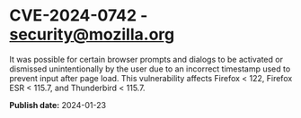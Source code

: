 # CVE-2024-0742 - security@mozilla.org

It was possible for certain browser prompts and dialogs to be activated or dismissed unintentionally by the user due to an incorrect timestamp used to prevent input after page load. This vulnerability affects Firefox < 122, Firefox ESR < 115.7, and Thunderbird < 115.7.

**Publish date:** 2024-01-23

